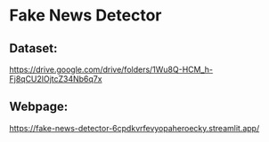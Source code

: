 # Fake News Detector

## Dataset:
https://drive.google.com/drive/folders/1Wu8Q-HCM_h-Fj8qCU2lOjtcZ34Nb6q7x
## Webpage:
https://fake-news-detector-6cpdkvrfevyopaheroecky.streamlit.app/
